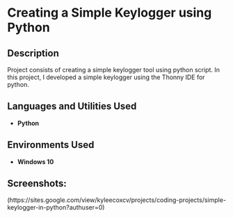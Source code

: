 <h1>Creating a Simple Keylogger using Python</h1>

<h2>Description</h2>
Project consists of creating a simple keylogger tool using python script. In this project, I developed a simple keylogger using the Thonny IDE for python.
<br />


<h2>Languages and Utilities Used</h2>

- <b>Python</b> 

<h2>Environments Used </h2>

- <b>Windows 10</b>

<h2>Screenshots:</h2> (https://sites.google.com/view/kyleecoxcv/projects/coding-projects/simple-keylogger-in-python?authuser=0)

<!--
 ```diff
- text in red
+ text in green
! text in orange
# text in gray
@@ text in purple (and bold)@@
```
--!>
